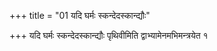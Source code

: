 +++
title = "01 यदि घर्मः स्कन्देदस्कान्द्यौः"

+++
यदि घर्मः स्कन्देदस्कान्द्यौः पृथिवीमिति द्वाभ्यामेनमभिमन्त्रयेत १